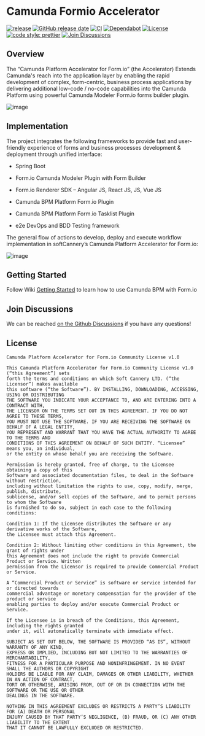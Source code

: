 # Camunda Formio Accelerator

[![release](https://img.shields.io/github/release/softcannery/camunda-formio-accelerator.svg)](https://github.com/softcannery/camunda-formio-accelerator/releases/latest)
[![GitHub release date](https://img.shields.io/github/release-date/softcannery/camunda-formio-accelerator.svg)](https://github.com/softcannery/camunda-formio-accelerator/releases)
[![CI](https://github.com/softcannery/camunda-formio-accelerator/actions/workflows/build-test-and-publish.yaml/badge.svg?branch=main)](https://github.com/softcannery/camunda-formio-accelerator/actions/workflows/build-test-and-publish.yaml)
[![Dependabot](https://badgen.net/badge/Dependabot/enabled/green?icon=dependabot)](https://dependabot.com)
[![License](https://badgen.net/badge/licence/softcannery/green?icon=github)](https://raw.githubusercontent.com/softcannery/camunda-formio-accelerator/main/LICENSE)
[![code style: prettier](https://img.shields.io/badge/code_style-prettier-ff69b4.svg)](https://github.com/prettier/prettier)
[![Join Discussions](https://badgen.net/badge/discussions/join/blue?icon=github)](https://github.com/orgs/softcannery/discussions)

## Overview

The “Camunda Platform Accelerator for Form.io” (the Accelerator) Extends Camunda's reach into the application layer by enabling the rapid development of complex, form-centric, business process applications by delivering additional low-code / no-code capabilities into the Camunda Platform using powerful Camunda Modeler Form.io forms builder plugin.

![image](https://github.com/softcannery/camunda-formio-accelerator/assets/140441971/e8ea6455-6fdb-4655-8953-86fadb1a700b)

## Implementation

The project integrates the following frameworks to provide fast and user-friendly experience of forms and business processes development & deployment through unified interface:

- Spring Boot

- Form.io Camunda Modeler Plugin with Form Builder

- Form.io Renderer SDK – Angular JS, React JS, JS, Vue JS

- Camunda BPM Platform Form.io Plugin

- Camunda BPM Platform Form.io Tasklist Plugin

- e2e DevOps and BDD Testing framework

The general flow of actions to develop, deploy and execute workflow implementation in softCannery’s Camunda Platform Accelerator for Form.io:

![image](https://github.com/softcannery/camunda-formio-accelerator/assets/140441971/67705ac5-d4a8-40fb-90a4-58f13dba0e9b)

## Getting Started

Follow Wiki [Getting Started](https://github.com/softcannery/camunda-formio-accelerator/wiki/Getting-Started) to learn how to use Camunda BPM with Form.io

## Join Discussions

We can be reached [on the Github Discussions](https://github.com/orgs/softcannery/discussions) if you have any questions!

## License

```
Camunda Platform Accelerator for Form.io Community License v1.0

This Camunda Platform Accelerator for Form.io Community License v1.0 (“this Agreement”) sets
forth the terms and conditions on which Soft Cannery LTD. (“the Licensor”) makes available
this software (“the Software”). BY INSTALLING, DOWNLOADING, ACCESSING, USING OR DISTRIBUTING
THE SOFTWARE YOU INDICATE YOUR ACCEPTANCE TO, AND ARE ENTERING INTO A CONTRACT WITH,
THE LICENSOR ON THE TERMS SET OUT IN THIS AGREEMENT. IF YOU DO NOT AGREE TO THESE TERMS,
YOU MUST NOT USE THE SOFTWARE. IF YOU ARE RECEIVING THE SOFTWARE ON BEHALF OF A LEGAL ENTITY,
YOU REPRESENT AND WARRANT THAT YOU HAVE THE ACTUAL AUTHORITY TO AGREE TO THE TERMS AND
CONDITIONS OF THIS AGREEMENT ON BEHALF OF SUCH ENTITY. “Licensee” means you, an individual,
or the entity on whose behalf you are receiving the Software.

Permission is hereby granted, free of charge, to the Licensee obtaining a copy of this
Software and associated documentation files, to deal in the Software without restriction,
including without limitation the rights to use, copy, modify, merge, publish, distribute,
sublicense, and/or sell copies of the Software, and to permit persons to whom the Software
is furnished to do so, subject in each case to the following conditions:

Condition 1: If the Licensee distributes the Software or any derivative works of the Software,
the Licensee must attach this Agreement.

Condition 2: Without limiting other conditions in this Agreement, the grant of rights under
this Agreement does not include the right to provide Commercial Product or Service. Written
permission from the Licensor is required to provide Commercial Product or Service.

A “Commercial Product or Service” is software or service intended for or directed towards
commercial advantage or monetary compensation for the provider of the product or service
enabling parties to deploy and/or execute Commercial Product or Service.

If the Licensee is in breach of the Conditions, this Agreement, including the rights granted
under it, will automatically terminate with immediate effect.

SUBJECT AS SET OUT BELOW, THE SOFTWARE IS PROVIDED “AS IS”, WITHOUT WARRANTY OF ANY KIND,
EXPRESS OR IMPLIED, INCLUDING BUT NOT LIMITED TO THE WARRANTIES OF MERCHANTABILITY,
FITNESS FOR A PARTICULAR PURPOSE AND NONINFRINGEMENT. IN NO EVENT SHALL THE AUTHORS OR COPYRIGHT
HOLDERS BE LIABLE FOR ANY CLAIM, DAMAGES OR OTHER LIABILITY, WHETHER IN AN ACTION OF CONTRACT,
TORT OR OTHERWISE, ARISING FROM, OUT OF OR IN CONNECTION WITH THE SOFTWARE OR THE USE OR OTHER
DEALINGS IN THE SOFTWARE.

NOTHING IN THIS AGREEMENT EXCLUDES OR RESTRICTS A PARTY’S LIABILITY FOR (A) DEATH OR PERSONAL
INJURY CAUSED BY THAT PARTY’S NEGLIGENCE, (B) FRAUD, OR (C) ANY OTHER LIABILITY TO THE EXTENT
THAT IT CANNOT BE LAWFULLY EXCLUDED OR RESTRICTED.
```
